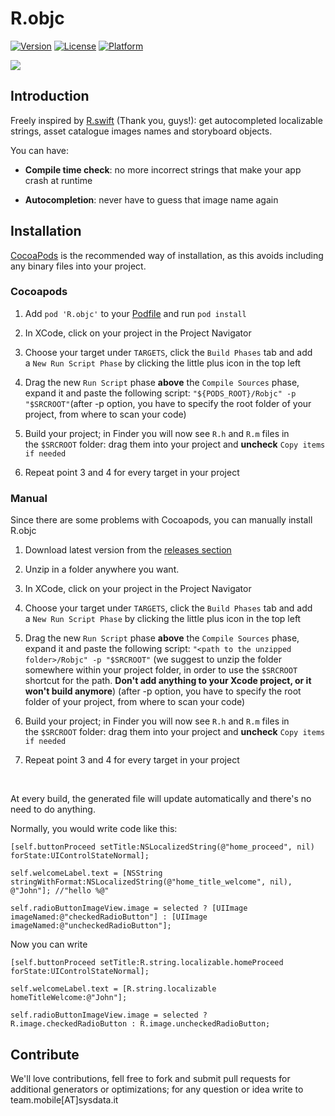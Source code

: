 R.objc
======
[![Version](https://img.shields.io/cocoapods/v/R.objc.svg?style=flat)](http://cocoapods.org/pods/R.objc)
[![License](https://img.shields.io/cocoapods/l/R.objc.svg?style=flat)](http://cocoapods.org/pods/R.objc)
[![Platform](https://img.shields.io/cocoapods/p/R.objc.svg?style=flat)](http://cocoapods.org/pods/R.objc)

![](https://github.com/SysdataSpA/R.objc/blob/master/R.objc_example.gif)

Introduction
------------

Freely inspired by [R.swift](https://github.com/mac-cain13/R.swift) (Thank you,
guys!): get autocompleted localizable strings, asset catalogue images names and
storyboard objects.

You can have:

-   **Compile time check**: no more incorrect strings that make your app crash
    at runtime

-   **Autocompletion**: never have to guess that image name again

Installation
------------

[CocoaPods](http://cocoapods.org/) is the recommended way of installation, as
this avoids including any binary files into your project.

### Cocoapods

1.  Add `pod 'R.objc'` to your [Podfile](http://cocoapods.org/#get_started) and
    run `pod install`

2.  In XCode, click on your project in the Project Navigator

3.  Choose your target under `TARGETS`, click the `Build Phases` tab and add
    a `New Run Script Phase` by clicking the little plus icon in the top left

4.  Drag the new `Run Script` phase **above** the `Compile Sources` phase,
    expand it and paste the following script: `"${PODS_ROOT}/Robjc" -p
    "$SRCROOT"`(after -p option, you have to specify the root folder of your
    project, from where to scan your code)

5.  Build your project; in Finder you will now see `R.h` and `R.m` files in
    the `$SRCROOT` folder: drag them into your project and **uncheck** `Copy
    items if needed`

6.  Repeat point 3 and 4 for every target in your project

### Manual

Since there are some problems with Cocoapods, you can manually install R.objc

1.  Download latest version from the [releases
    section](https://github.com/SysdataSpA/R.objc/releases)

2.  Unzip in a folder anywhere you want.

3.  In XCode, click on your project in the Project Navigator

4.  Choose your target under `TARGETS`, click the `Build Phases` tab and add
    a `New Run Script Phase` by clicking the little plus icon in the top left

5.  Drag the new `Run Script` phase **above** the `Compile Sources` phase,
    expand it and paste the following script: `"<path to the unzipped
    folder>/Robjc" -p "$SRCROOT"` (we suggest to unzip the folder somewhere
    within your project folder, in order to use the `$SRCROOT` shortcut for the
    path. **Don't add anything to your Xcode project, or it won't build
    anymore**) (after -p option, you have to specify the root folder of your
    project, from where to scan your code)

6.  Build your project; in Finder you will now see `R.h` and `R.m` files in
    the `$SRCROOT` folder: drag them into your project and **uncheck** `Copy
    items if needed`

7.  Repeat point 3 and 4 for every target in your project

 

At every build, the generated file will update automatically and there's no need
to do anything.

Normally, you would write code like this:

`[self.buttonProceed setTitle:NSLocalizedString(@"home_proceed", nil)
forState:UIControlStateNormal];`

`self.welcomeLabel.text = [NSString
stringWithFormat:NSLocalizedString(@"home_title_welcome", nil), @"John"];
//"hello %@"`

`self.radioButtonImageView.image = selected ? [UIImage
imageNamed:@"checkedRadioButton"] : [UIImage
imageNamed:@"uncheckedRadioButton"];`

Now you can write

`[self.buttonProceed setTitle:R.string.localizable.homeProceed
forState:UIControlStateNormal];`

`self.welcomeLabel.text = [R.string.localizable homeTitleWelcome:@"John"];`

`self.radioButtonImageView.image = selected ? R.image.checkedRadioButton :
R.image.uncheckedRadioButton;`

Contribute
----------

We'll love contributions, fell free to fork and submit pull requests for
additional generators or optimizations; for any question or idea write to
team.mobile[AT]sysdata.it
